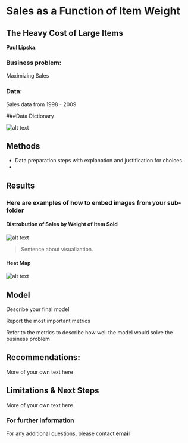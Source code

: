 # Sales as a Function of Item Weight
## The Heavy Cost of Large Items 

**Paul Lipska**: 

### Business problem:

Maximizing Sales

### Data:
Sales data from 1998 - 2009

###Data Dictionary

![alt text](https://github.com/PaulLipska/Food-Sales-Predictions/blob/main/Data_Dictionary.PNG)

## Methods
- Data preparation steps with explanation and justification for choices
- 

## Results

### Here are examples of how to embed images from your sub-folder


#### Distrobution of Sales by Weight of Item Sold
![alt text](https://github.com/PaulLipska/Food-Sales-Predictions/blob/main/Hist_wt.png)

> Sentence about visualization.

#### Heat Map 
![alt text](https://github.com/PaulLipska/Food-Sales-Predictions/blob/main/sales_type.png)
## Model

Describe your final model

Report the most important metrics

Refer to the metrics to describe how well the model would solve the business problem

## Recommendations:

More of your own text here


## Limitations & Next Steps

More of your own text here


### For further information


For any additional questions, please contact **email**
